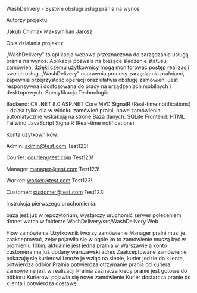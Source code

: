 WashDelivery - System obsługi usług prania na wynos

Autorzy projektu:

 Jakub Chimiak
Maksymilian Jarosz


Opis działania projektu:

„WashDelivery” to aplikacja webowa przeznaczona do zarządzania usługą prania na wynos.
Aplikacja pozwala na bieżące śledzenie statusu zamówień, dzięki czemu użytkownicy mogą monitorować postęp realizacji swoich usług. 
„WashDelivery” usprawnia procesy zarządzania pralniami, zapewnia przejrzystość operacji oraz ułatwia obsługę zamówień. Jest responsywna i dostosowana do pracy na urządzeniach mobilnych i desktopowych.
Specyfikacja Technologii:

Backend:
C# .NET 8.0
ASP.NET Core MVC
SignalR (Real-time notifications) - działa tylko dla w widoku zamówień pralni, nowe zamówienia automatycznie wskakują na stronę
Baza danych:
SQLite
Frontend: 
HTML
Tailwind
JavaScript
SignalR (Real-time notifications)

Konta użytkowników: 

Admin: 
admin@test.com
Test123!


Courier: 
courier@test.com
Test123!

Manager
manager@test.com
Test123!

Worker:
worker@test.com
Test123!

Customer:
customer@test.com
Test123!


Instrukcja pierwszego uruchomienia:

baza jest już w repozytorium, wystarczy uruchomić serwer poleceniem dotnet watch w folderze WashDelivery/src/WashDelivery.Web

Flow zamówienia
Użytkownik tworzy zamówienie
Manager pralni musi je zaakceptować, żeby pojawiło się w ogóle im to zamówienie muszą być w promieniu 10km, aktualnie jest jedna pralnia w Warszawie a konto customera ma już dodany warszawski adres
Zaakceptowane zamówienie pokazuję się kurierowi i może je wziąć na siebie, kurier jedzie do klienta, potwierdza odbiór
Pralnia potwierdza otrzymanie prania od kuriera, zamówienie jest w realizacji
Pralnia zaznacza kiedy pranie jest gotowe do odbioru
Kurierowi pojawia się nowe zamówienie
Kurier dostarcza pranie do klienta i potwierdza dostawę





